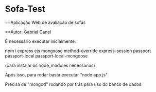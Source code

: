 # Sofa-Test
==Aplicação Web de avaliação de sofás

==Autor: Gabriel Canel

É necessário executar inicialmente: 

npm i express ejs mongoose method-override express-session passport passport-local passport-local-mongoose

(para instalar os node_modules necessários)

Após isso, para rodar basta executar "node app.js"

Precisa de "mongod" rodando por trás para uso do banco de dados

